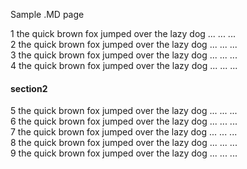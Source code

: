 Sample .MD page

1 the quick brown fox jumped over the lazy dog ... ... ... <br>
2 the quick brown fox jumped over the lazy dog ... ... ... <br> 
3 the quick brown fox jumped over the lazy dog ... ... ... <br> 
4 the quick brown fox jumped over the lazy dog ... ... ... <br> 
#### section2

5 the quick brown fox jumped over the lazy dog ... ... ... <br> 
6 the quick brown fox jumped over the lazy dog ... ... ... <br> 
7 the quick brown fox jumped over the lazy dog ... ... ... <br> 
8 the quick brown fox jumped over the lazy dog ... ... ... <br> 
9 the quick brown fox jumped over the lazy dog ... ... ... <br>